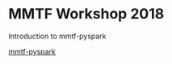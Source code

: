 # MMTF Workshop 2018
Introduction to mmtf-pyspark

[mmtf-pyspark](https://github.com/sbl-sdsc/mmtf-pyspark)
